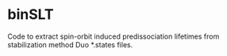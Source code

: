 # binSLT
Code to extract spin-orbit induced predissociation lifetimes from stabilization method Duo *.states files.
